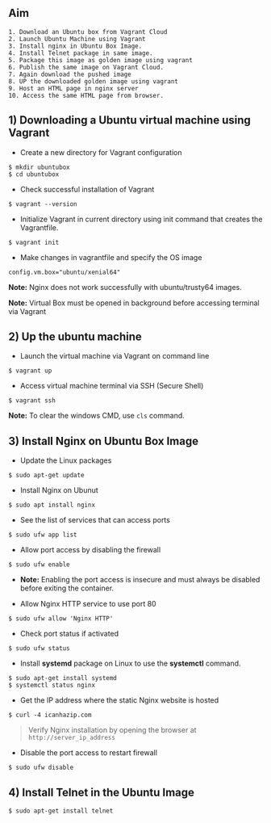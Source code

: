 ## Aim
```
1. Download an Ubuntu box from Vagrant Cloud
2. Launch Ubuntu Machine using Vagrant
3. Install nginx in Ubuntu Box Image.
4. Install Telnet package in same image.
5. Package this image as golden image using vagrant
6. Publish the same image on Vagrant Cloud.
7. Again download the pushed image
8. UP the downloaded golden image using vagrant
9. Host an HTML page in nginx server
10. Access the same HTML page from browser.
```
>

## 1) Downloading a Ubuntu virtual machine using Vagrant

* Create a new directory for Vagrant configuration
```
$ mkdir ubuntubox
$ cd ubuntubox
```
* Check successful installation of Vagrant
```
$ vagrant --version
```
* Initialize Vagrant in current directory using init command that creates the Vagrantfile.
```
$ vagrant init
```
* Make changes in vagrantfile and specify the OS image
```
config.vm.box="ubuntu/xenial64"
```

**Note:** Nginx does not work successfully with ubuntu/trusty64 images.

**Note:** Virtual Box must be opened in background before accessing terminal via Vagrant

## 2) Up the ubuntu machine

* Launch the virtual machine via Vagrant on command line
```
$ vagrant up
```
* Access virtual machine terminal via SSH (Secure Shell)
```
$ vagrant ssh
```

**Note:** To clear the windows CMD, use `cls` command.

## 3) Install Nginx on Ubuntu Box Image

* Update the Linux packages
```
$ sudo apt-get update
```
* Install Nginx on Ubunut
```
$ sudo apt install nginx
```
* See the list of services that can access ports
```
$ sudo ufw app list
```
* Allow port access by disabling the firewall
```
$ sudo ufw enable  
```

* **Note:** Enabling the port access is insecure and must always be disabled before exiting the container.

* Allow Nginx HTTP service to use port 80
```
$ sudo ufw allow 'Nginx HTTP'
```
* Check port status if activated
```
$ sudo ufw status
```
* Install **systemd** package on Linux to use the **systemctl** command.
```
$ sudo apt-get install systemd
$ systemctl status nginx
```
* Get the IP address where the static Nginx website is hosted
```
$ curl -4 icanhazip.com
```

> Verify Nginx installation by opening the browser at `http://server_ip_address`

* Disable the port access to restart firewall
```
$ sudo ufw disable
```

## 4) Install Telnet in the Ubuntu Image
```
$ sudo apt-get install telnet
```
